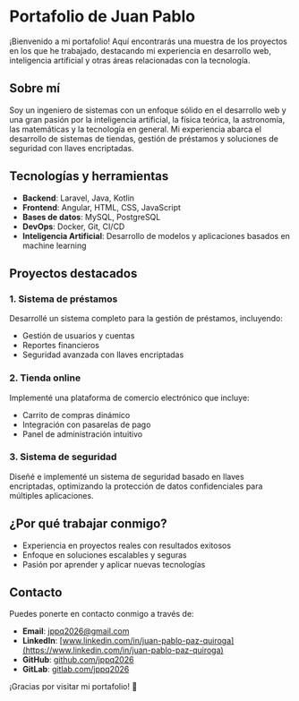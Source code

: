 # Portafolio de Juan Pablo

¡Bienvenido a mi portafolio! Aquí encontrarás una muestra de los proyectos en los que he trabajado, destacando mi experiencia en desarrollo web, inteligencia artificial y otras áreas relacionadas con la tecnología.

## Sobre mí

Soy un ingeniero de sistemas con un enfoque sólido en el desarrollo web y una gran pasión por la inteligencia artificial, la física teórica, la astronomía, las matemáticas y la tecnología en general. Mi experiencia abarca el desarrollo de sistemas de tiendas, gestión de préstamos y soluciones de seguridad con llaves encriptadas.

## Tecnologías y herramientas

- **Backend**: Laravel, Java, Kotlin
- **Frontend**: Angular, HTML, CSS, JavaScript
- **Bases de datos**: MySQL, PostgreSQL
- **DevOps**: Docker, Git, CI/CD
- **Inteligencia Artificial**: Desarrollo de modelos y aplicaciones basados en machine learning

## Proyectos destacados

### 1. **Sistema de préstamos**
Desarrollé un sistema completo para la gestión de préstamos, incluyendo:
- Gestión de usuarios y cuentas
- Reportes financieros
- Seguridad avanzada con llaves encriptadas

### 2. **Tienda online**
Implementé una plataforma de comercio electrónico que incluye:
- Carrito de compras dinámico
- Integración con pasarelas de pago
- Panel de administración intuitivo

### 3. **Sistema de seguridad**
Diseñé e implementé un sistema de seguridad basado en llaves encriptadas, optimizando la protección de datos confidenciales para múltiples aplicaciones.

## ¿Por qué trabajar conmigo?

- Experiencia en proyectos reales con resultados exitosos
- Enfoque en soluciones escalables y seguras
- Pasión por aprender y aplicar nuevas tecnologías

## Contacto

Puedes ponerte en contacto conmigo a través de:

- **Email**: [jppq2026@gmail.com](mailto:jppq2026@gmail.com)
- **LinkedIn**: [www.linkedin.com/in/juan-pablo-paz-quiroga](https://www.linkedin.com/in/juan-pablo-paz-quiroga)
- **GitHub**: [github.com/jppq2026](https://github.com/jppq2026)
- **GitLab**: [gitlab.com/jppq2026](https://gitlab.com/jppq2026)

¡Gracias por visitar mi portafolio! 🚀
